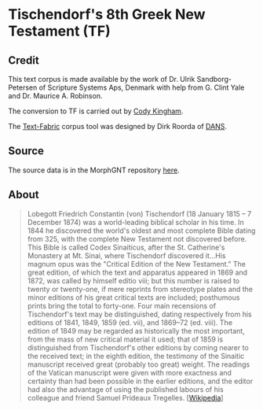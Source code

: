 # Tischendorf's 8th Greek New Testament (TF)

## Credit
This text corpus is made available by the work of Dr. Ulrik Sandborg-Petersen of Scripture Systems Aps, Denmark with help from G. Clint Yale and Dr. Maurice A. Robinson.

The conversion to TF is carried out by [Cody Kingham](http://www.codykingham.com).

The [Text-Fabric](https://annotation.github.io/text-fabric/) corpus tool was designed by Dirk Roorda of [DANS](https://dans.knaw.nl/en).

## Source
The source data is in the MorphGNT repository [here](https://github.com/morphgnt/tischendorf-data/).

## About
> Lobegott Friedrich Constantin (von) Tischendorf (18 January 1815 – 7 December 1874) was a world-leading biblical scholar in his time. In 1844 he discovered the world's oldest and most complete Bible dating from 325, with the complete New Testament not discovered before. This Bible is called Codex Sinaiticus, after the St. Catherine's Monastery at Mt. Sinai, where Tischendorf discovered it...His magnum opus was the "Critical Edition of the New Testament." The great edition, of which the text and apparatus appeared in 1869 and 1872, was called by himself editio viii; but this number is raised to twenty or twenty-one, if mere reprints from stereotype plates and the minor editions of his great critical texts are included; posthumous prints bring the total to forty-one. Four main recensions of Tischendorf's text may be distinguished, dating respectively from his editions of 1841, 1849, 1859 (ed. vii), and 1869–72 (ed. viii). The edition of 1849 may be regarded as historically the most important, from the mass of new critical material it used; that of 1859 is distinguished from Tischendorf's other editions by coming nearer to the received text; in the eighth edition, the testimony of the Sinaitic manuscript received great (probably too great) weight. The readings of the Vatican manuscript were given with more exactness and certainty than had been possible in the earlier editions, and the editor had also the advantage of using the published labours of his colleague and friend Samuel Prideaux Tregelles. [[Wikipedia](https://en.wikipedia.org/wiki/Constantin_von_Tischendorf)]
